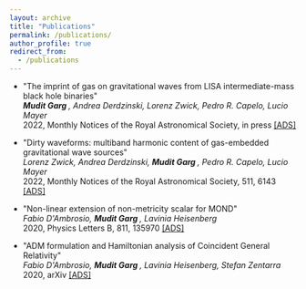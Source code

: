 ```yaml
---
layout: archive
title: "Publications"
permalink: /publications/
author_profile: true
redirect_from: 
  - /publications
---
```


* "The imprint of gas on gravitational waves from LISA intermediate-mass black hole binaries"<br>
<i><b> Mudit Garg </b>, Andrea Derdzinski, Lorenz Zwick, Pedro R. Capelo, Lucio Mayer<br></i>
2022, Monthly Notices of the Royal Astronomical Society, in press <a href = "https://ui.adsabs.harvard.edu/abs/2022arXiv220605292G/abstract" > [ADS] </a>

* "Dirty waveforms: multiband harmonic content of gas-embedded gravitational wave sources"<br>
<i>Lorenz Zwick, Andrea Derdzinski, <b> Mudit Garg </b>, Pedro R. Capelo, Lucio Mayer<br></i>
2022, Monthly Notices of the Royal Astronomical Society, 511, 6143 <a href = "https://ui.adsabs.harvard.edu/abs/2022arXiv220605292G/abstract" > [ADS] </a>

* "Non-linear extension of non-metricity scalar for MOND"<br>
<i>Fabio D'Ambrosio, <b> Mudit Garg </b>, Lavinia Heisenberg<br></i>
2020, Physics Letters B, 811, 135970 <a href = "https://ui.adsabs.harvard.edu/abs/2022arXiv220605292G/abstract" > [ADS] </a>

* "ADM formulation and Hamiltonian analysis of Coincident General Relativity"<br>
<i>Fabio D'Ambrosio, <b> Mudit Garg </b>, Lavinia Heisenberg, Stefan Zentarra<br></i>
2020, arXiv <a href = "https://ui.adsabs.harvard.edu/abs/2022arXiv220605292G/abstract" > [ADS] </a>
